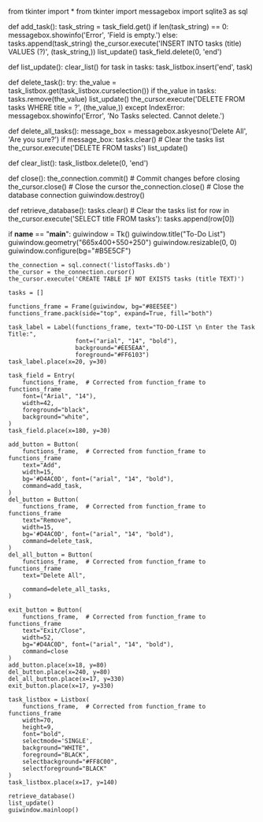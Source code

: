 from tkinter import *
from tkinter import messagebox
import sqlite3 as sql

def add_task():
    task_string = task_field.get()
    if len(task_string) == 0:
        messagebox.showinfo('Error', 'Field is empty.')
    else:
        tasks.append(task_string)
        the_cursor.execute('INSERT INTO tasks (title) VALUES (?)', (task_string,))
        list_update()
        task_field.delete(0, 'end')

def list_update():
    clear_list()
    for task in tasks:
        task_listbox.insert('end', task)

def delete_task():
    try:
        the_value = task_listbox.get(task_listbox.curselection())
        if the_value in tasks:
            tasks.remove(the_value)
            list_update()
            the_cursor.execute('DELETE FROM tasks WHERE title = ?', (the_value,))
    except IndexError:
        messagebox.showinfo('Error', 'No Tasks selected. Cannot delete.')

def delete_all_tasks():
    message_box = messagebox.askyesno('Delete All', 'Are you sure?')
    if message_box:
        tasks.clear()  # Clear the tasks list
        the_cursor.execute('DELETE FROM tasks')
        list_update()

def clear_list():
    task_listbox.delete(0, 'end')

def close():
    the_connection.commit()  # Commit changes before closing
    the_cursor.close()       # Close the cursor
    the_connection.close()    # Close the database connection
    guiwindow.destroy()

def retrieve_database():
    tasks.clear()  # Clear the tasks list
    for row in the_cursor.execute('SELECT title FROM tasks'):
        tasks.append(row[0])

if __name__ == "__main__":
    guiwindow = Tk()
    guiwindow.title("To-Do List")
    guiwindow.geometry("665x400+550+250")
    guiwindow.resizable(0, 0)
    guiwindow.configure(bg="#B5E5CF")

    the_connection = sql.connect('listofTasks.db')
    the_cursor = the_connection.cursor()
    the_cursor.execute('CREATE TABLE IF NOT EXISTS tasks (title TEXT)')

    tasks = []

    functions_frame = Frame(guiwindow, bg="#8EE5EE")
    functions_frame.pack(side="top", expand=True, fill="both")

    task_label = Label(functions_frame, text="TO-DO-LIST \n Enter the Task Title:",
                       font=("arial", "14", "bold"),
                       background="#EE5EAA",
                       foreground="#FF6103")
    task_label.place(x=20, y=30)

    task_field = Entry(
        functions_frame,  # Corrected from function_frame to functions_frame
        font=("Arial", "14"),
        width=42,
        foreground="black",
        background="white",
    )
    task_field.place(x=180, y=30)

    add_button = Button(
        functions_frame,  # Corrected from function_frame to functions_frame
        text="Add",
        width=15,
        bg='#D4AC0D', font=("arial", "14", "bold"),
        command=add_task,
    )
    del_button = Button(
        functions_frame,  # Corrected from function_frame to functions_frame
        text="Remove",
        width=15,
        bg='#D4AC0D', font=("arial", "14", "bold"),
        command=delete_task,
    )
    del_all_button = Button(
        functions_frame,  # Corrected from function_frame to functions_frame
        text="Delete All",
        
        command=delete_all_tasks,
    )

    exit_button = Button(
        functions_frame,  # Corrected from function_frame to functions_frame
        text="Exit/Close",
        width=52,
        bg="#D4AC0D", font=("arial", "14", "bold"),
        command=close
    )
    add_button.place(x=18, y=80)
    del_button.place(x=240, y=80)
    del_all_button.place(x=17, y=330)
    exit_button.place(x=17, y=330)

    task_listbox = Listbox(
        functions_frame,  # Corrected from function_frame to functions_frame
        width=70,
        height=9,
        font="bold",
        selectmode='SINGLE',
        background="WHITE",
        foreground="BLACK",
        selectbackground="#FF8C00",
        selectforeground="BLACK"
    )
    task_listbox.place(x=17, y=140)

    retrieve_database()
    list_update()
    guiwindow.mainloop()
